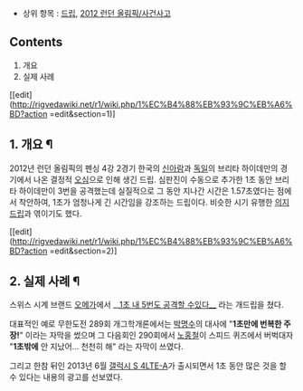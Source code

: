  * 상위 항목 : [드립](%EB%93%9C%EB%A6%BD.md), [2012 런던 올림픽/사건사고](2012%20%EB%9F%B0%EB%8D%98%20%EC%98%AC%EB%A6%BC%ED%94%BD/%EC%82%AC%EA%B1%B4%EC%82%AC%EA%B3%A0.md)  

## Contents

    

1. 개요 
2. 실제 사례 

[[edit](http://rigvedawiki.net/r1/wiki.php/1%EC%B4%88%EB%93%9C%EB%A6%BD?action
=edit&section=1)]

## 1. 개요 ¶

2012년 런던 올림픽의 펜싱 4강 2경기 한국의 [신아람](%EC%8B%A0%EC%95%84%EB%9E%8C.md)과
[독일](%EB%8F%85%EC%9D%BC.md)의 브리타 하이데만의 경기에서 나온 결정적 [오심](2012%20%EB%9F%B0%EB%8D%98%20%EC%98%AC%EB%A6%BC%ED%94%BD/%EC%82%AC%EA%B1%B4%EC%82%AC%EA%B3%A0#s-6.2.md)으로 인해 생긴 드립. 심판진이 수동으로 추가한 1초 동안 브리타 하이데만이 3번을 공격했는데 실질적으로 그 동안 지나간
시간은 1.57초였다는 점에서 착안하여, 1초가 엄청나게 긴 시간임을 강조하는 드립이다. 비슷한 시기 유행한
[의지드립](%EC%9D%98%EC%A7%80%EB%93%9C%EB%A6%BD.md)과 엮이기도 했다.

  

[[edit](http://rigvedawiki.net/r1/wiki.php/1%EC%B4%88%EB%93%9C%EB%A6%BD?action
=edit&section=2)]

## 2. 실제 사례 ¶

스위스 시계 브랜드 [오메가](%EC%98%A4%EB%A9%94%EA%B0%80.md)에서 __[1초 내 5번도 공격할 수있다__](%EB%A7%88%EB%A6%B4%EB%A6%B0%20%EC%BA%90%EB%A6%AC.md) 라는 개드립을 쳤다.

  

대표적인 예로 무한도전 289회 개그학개론에서는 [박명수](%EB%B0%95%EB%AA%85%EC%88%98.md)의 대사에
"**1초만에 번복한 주장!**" 이라는 자막을 썼으며 그 다음회인 290회에서
[노홍철](%EB%85%B8%ED%99%8D%EC%B2%A0.md)이 스피드 퀴즈에서 버벅대자 "**1초밖에** 안 지났어... 천천히
해" 라는 자막이 쓰였다.

  

그리고 한참 뒤인 2013년 6월 [갤럭시 S 4LTE-A](%EA%B0%A4%EB%9F%AD%EC%8B%9C%20S%204%20LTE-A.md)가 출시되면서 1초 동안 많은 것을 할
수 있다는 내용의 광고를 선보였다.

